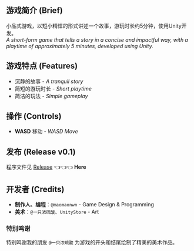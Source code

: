 ## 游戏简介 (Brief)

小品式游戏，以短小精悍的形式讲述一个故事，游玩时长约5分钟，使用Unity开发。  
*A short-form game that tells a story in a concise and impactful way, with a playtime of approximately 5 minutes, developed using Unity.*

## 游戏特点 (Features)

- 沉静的故事  - *A tranquil story*
- 简短的游玩时长  - *Short playtime*
- 简洁的玩法  - *Simple gameplay*

## 操作 (Controls)

- **WASD** 移动  - *WASD Move*

## 发布 (Release v0.1)

程序文件见 [Release](https://github.com/maomaonwn/PenguinGoSeaing/releases/tag/Release) 👈👈👈 **Here**

## 开发者 (Credits)

- **制作人、编程**：`@maomaonwn` - Game Design & Programming
- **美术**：`@一只浓硫酸`、`UnityStore` - Art

### 特别鸣谢

特别鸣谢我的朋友 `@一只浓硫酸` 为游戏的开头和结尾绘制了精美的美术作品。
